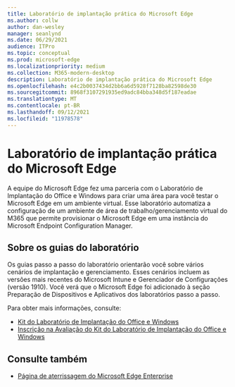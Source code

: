 ```yaml
---
title: Laboratório de implantação prática do Microsoft Edge
ms.author: collw
author: dan-wesley
manager: seanlynd
ms.date: 06/29/2021
audience: ITPro
ms.topic: conceptual
ms.prod: microsoft-edge
ms.localizationpriority: medium
ms.collection: M365-modern-desktop
description: Laboratório de implantação prática do Microsoft Edge
ms.openlocfilehash: e4c2b0037434d2bb6a6d5928f7128ba82598de30
ms.sourcegitcommit: 8968f3107291935ed9adc84bba348d5f187eadae
ms.translationtype: MT
ms.contentlocale: pt-BR
ms.lasthandoff: 09/12/2021
ms.locfileid: "11978578"
---
```

# <a name="microsoft-edge-hands-on-deployment-lab"></a>Laboratório de implantação prática do Microsoft Edge

A equipe do Microsoft Edge fez uma parceria com o Laboratório de Implantação do Office e Windows para criar uma área para você testar o Microsoft Edge em um ambiente virtual. Esse laboratório automatiza a configuração de um ambiente de área de trabalho/gerenciamento virtual do M365 que permite provisionar o Microsoft Edge em uma instância do Microsoft Endpoint Configuration Manager.

## <a name="about-the-lab-guides"></a>Sobre os guias do laboratório

Os guias passo a passo do laboratório orientarão você sobre vários cenários de implantação e gerenciamento. Esses cenários incluem as versões mais recentes do Microsoft Intune e Gerenciador de Configurações (versão 1910). Você verá que o Microsoft Edge foi adicionado à seção Preparação de Dispositivos e Aplicativos dos laboratórios passo a passo.

Para obter mais informações, consulte:

- [Kit do Laboratório de Implantação do Office e Windows](/microsoft-365/enterprise/modern-desktop-deployment-and-management-lab?view=o365-worldwide)
- [Inscrição na Avaliação do Kit do Laboratório de Implantação do Office e Windows](https://www.microsoft.com/evalcenter/evaluate-lab-kit)

## <a name="see-also"></a>Consulte também

- [Página de aterrissagem do Microsoft Edge Enterprise](https://aka.ms/EdgeEnterprise)